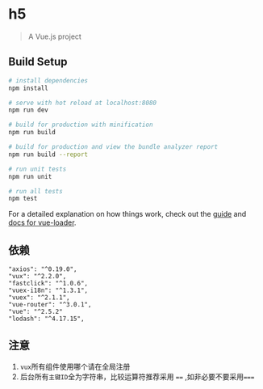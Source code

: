 # h5

> A Vue.js project

## Build Setup

``` bash
# install dependencies
npm install

# serve with hot reload at localhost:8080
npm run dev

# build for production with minification
npm run build

# build for production and view the bundle analyzer report
npm run build --report

# run unit tests
npm run unit

# run all tests
npm test
```

For a detailed explanation on how things work, check out the [guide](http://vuejs-templates.github.io/webpack/) and [docs for vue-loader](http://vuejs.github.io/vue-loader).

## 依赖
    "axios": "^0.19.0",
    "vux": "^2.2.0",
    "fastclick": "^1.0.6",
    "vuex-i18n": "^1.3.1",
    "vuex": "^2.1.1",
    "vue-router": "^3.0.1",
    "vue": "^2.5.2"
    "lodash": "^4.17.15",

## 注意

1. `vux`所有组件使用哪个请在全局注册
2. 后台所有`主键ID`全为字符串，比较运算符推荐采用 `==` ,如非必要不要采用`===`
